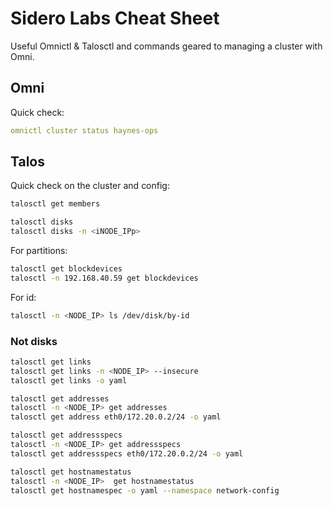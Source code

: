 # Sidero Labs Cheat Sheet

Useful Omnictl & Talosctl and commands geared to managing a cluster with Omni.

## Omni

Quick check:

```yaml
omnictl cluster status haynes-ops
```

## Talos

Quick check on the cluster and config:

```bash
talosctl get members
```

```bash
talosctl disks
talosctl disks -n <iNODE_IPp>
```

For partitions: 

```bash
talosctl get blockdevices
talosctl -n 192.168.40.59 get blockdevices
```

For id:

```bash
talosctl -n <NODE_IP> ls /dev/disk/by-id
```

### Not disks

```bash
talosctl get links
talosctl get links -n <NODE_IP> --insecure
talosctl get links -o yaml
```

```bash
talosctl get addresses
talosctl -n <NODE_IP> get addresses
talosctl get address eth0/172.20.0.2/24 -o yaml
```

```bash
talosctl get addressspecs
talosctl -n <NODE_IP> get addressspecs
talosctl get addressspecs eth0/172.20.0.2/24 -o yaml
```

```bash
talosctl get hostnamestatus
talosctl -n <NODE_IP>  get hostnamestatus
talosctl get hostnamespec -o yaml --namespace network-config
```